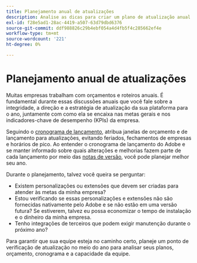 ```yaml
---
title: Planejamento anual de atualizações
description: Analise as dicas para criar um plano de atualização anual para seu projeto do Adobe Commerce.
exl-id: f28e5ad1-28ac-4419-a507-63d79dbd6376
source-git-commit: ddf988826c29b4ebf054a4d4fb5f4c285662ef4e
workflow-type: tm+mt
source-wordcount: '221'
ht-degree: 0%

---
```


# Planejamento anual de atualizações

Muitas empresas trabalham com orçamentos e roteiros anuais. É fundamental durante essas discussões anuais que você fale sobre a integridade, a direção e a estratégia de atualização da sua plataforma para o ano, juntamente com como ela se encaixa nas metas gerais e nos indicadores-chave de desempenho (KPIs) da empresa.

Seguindo o [cronograma de lançamento](https://devdocs.magento.com/release/), atribua janelas de orçamento e de lançamento para atualizações, evitando feriados, fechamentos de empresas e horários de pico. Ao entender o cronograma de lançamento do Adobe e se manter informado sobre quais alterações e melhorias fazem parte de cada lançamento por meio das [notas de versão](https://devdocs.magento.com/guides/v2.4/release-notes/bk-release-notes.html), você pode planejar melhor seu ano.

Durante o planejamento, talvez você queira se perguntar:

- Existem personalizações ou extensões que devem ser criadas para atender às metas da minha empresa?
- Estou verificando se essas personalizações e extensões não são fornecidas nativamente pelo Adobe e se não estão em uma versão futura? Se estiverem, talvez eu possa economizar o tempo de instalação e o dinheiro da minha empresa.
- Tenho integrações de terceiros que podem exigir manutenção durante o próximo ano?

Para garantir que sua equipe esteja no caminho certo, planeje um ponto de verificação de atualização no meio do ano para analisar seus planos, orçamento, cronograma e a capacidade da equipe.
